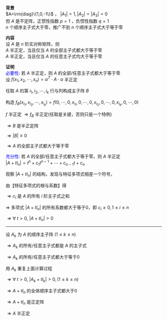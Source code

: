 **背景**  
 $A=\rm{diag}\{1,0,-1\}$ ， $|A_1|=1,|A_2|=|A_3|=0$  
但 $A$ 是不定阵，正惯性指数 $p=1$ ，负惯性指数 $q=1$  
 $n$ 个顺序主子式大于零，推广不到 $n$ 个顺序主子式大于等于零  
  
**内容**  
设 $A$ 是 $n$ 阶实对称矩阵，则  
 $A$ 半正定，当且仅当 $A$ 的全部主子式都大于等于零  
 $A$ 半正定，当且仅当 $A$ 的任意主子式均大于等于零  
  
**证明**  
<font color=blue>必要性</font>: 若 $A$ 半正定，则 $A$ 的全部/任意主子式都大于等于零  
设 $f(x_1,x_2,\cdots,x_n)=\alpha^T\cdot A\cdot\alpha$ 半正定  
  
任取 $A$ 的第 $i_1,i_2,\cdots,i_k$ 行与列构成主子阵 $B$  
  
构造 $f_B(x_{i_1},x_{i_2},\cdots,x_{i_k})=f(0,\cdots,0,x_{i_1},0,\cdots,0,x_{i_2},0,\cdots,0,x_{i_k},0,\cdots,0)$  
  
 $f$ 半正定 $\Rightarrow f_B$ 半正定(任取是关键，否则只是一个特例)  
  
 $\Rightarrow B$ 是半正定阵  
  
 $\Rightarrow|B|\geq0$  
  
 $\Rightarrow A$ 的全部主子式都大于等于零  
  
<font color=blue>充分性</font>: 若 $A$ 的全部/任意主子式都大于等于零，则 $A$ 半正定  
 $|A+tI_n|=t^n+c_1t^{n-1}+\cdots+c_{n-1}t+c_n$  
  
观察 $|A+tI_n|$ 的结构，发现与特征多项式相差一个符号，  
  
由【特征多项式的根与系数】得  
  
 $\Rightarrow c_i$ 是 $A$ 的所有 $i$ 阶主子式之和  
  
 $\Rightarrow$ 多项式 $|A+tI_n|$ 的所有系数都大于等于0，即 $c_i\geq0,1\le i\le n$  
  
 $\Rightarrow\forall\ t>0,\ |A+tI_n|>0$  
  
---  
  
设 $A_k$ 为 $A$ 的顺序主子阵 $(1\le k\le n)$  
  
 $\Rightarrow A_k$ 的所有/任意主子式都是 $A$ 的主子式  
  
 $\Rightarrow A_k$ 的所有/任意主子式都大于等于0  
  
用 $A_k$ 重复上面计算过程  
  
 $\Rightarrow\forall\ t>0,\ |A_k+tI_k|>0,(1\le k\le n)$  
  
 $\Rightarrow A+tI_n$ 的全体顺序主子式都大于0  
  
 $\Rightarrow A+tI_n$ 是正定阵  
  
 $\Rightarrow A$ 半正定  
